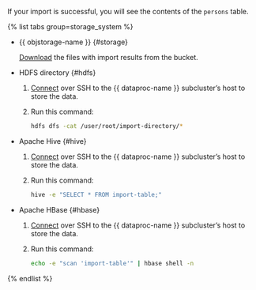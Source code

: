 If your import is successful, you will see the contents of the `persons` table.

{% list tabs group=storage_system %}

- {{ objstorage-name }} {#storage}

    [Download](../../../storage/operations/objects/download.md) the files with import results from the bucket.

- HDFS directory {#hdfs}

    1. [Connect](../../../data-proc/operations/connect-ssh.md) over SSH to the {{ dataproc-name }} subcluster’s host to store the data.
    1. Run this command:

        ```bash
        hdfs dfs -cat /user/root/import-directory/*
        ```

- Apache Hive {#hive}

    1. [Connect](../../../data-proc/operations/connect-ssh.md) over SSH to the {{ dataproc-name }} subcluster’s host to store the data.
    1. Run this command:

        ```bash
        hive -e "SELECT * FROM import-table;"
        ```

- Apache HBase {#hbase}

    1. [Connect](../../../data-proc/operations/connect-ssh.md) over SSH to the {{ dataproc-name }} subcluster’s host to store the data.
    1. Run this command:

        ```bash
        echo -e "scan 'import-table'" | hbase shell -n
        ```

{% endlist %}
